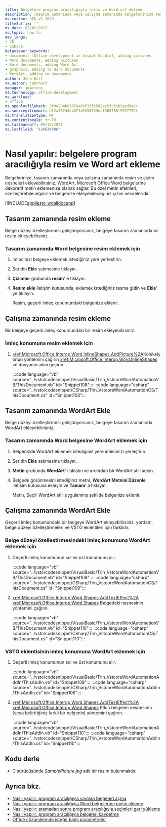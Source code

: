 ```yaml
---
title: Belgelere program aracılığıyla resim ve Word art ekleme
description: Tasarım zamanında veya çalışma zamanında belgelerinize resimler ve çizim nesneleri ekleme hakkında bilgi edinin.
ms.custom: SEO-VS-2020
titleSuffix: ''
ms.date: 02/02/2017
ms.topic: how-to
dev_langs:
- VB
- CSharp
helpviewer_keywords:
- documents [Office development in Visual Studio], adding pictures
- Word documents, adding pictures
- Word documents, adding Word Art
- graphics, adding to Word documents
- WordArt, adding to documents
author: John-Hart
ms.author: johnhart
manager: jmartens
ms.technology: office-development
ms.workload:
- office
ms.openlocfilehash: 3f0e284b8307aa60f15f55d2ac5fc5cb5aed5e9c
ms.sourcegitcommit: b12a38744db371d2894769ecf305585f9577792f
ms.translationtype: MT
ms.contentlocale: tr-TR
ms.lasthandoff: 09/13/2021
ms.locfileid: "126634006"
---
```

# <a name="how-to-programmatically-add-pictures-and-word-art-to-documents"></a>Nasıl yapılır: belgelere program aracılığıyla resim ve Word art ekleme
  Belgelerinize, tasarım zamanında veya çalışma zamanında resim ve çizim nesneleri ekleyebilirsiniz. WordArt, Microsoft Office Word belgelerine dekoratif metin eklemenize olanak sağlar. Bu özel metin efektleri, özelleştirebileceğiniz ve belgenize ekleyebileceğiniz çizim nesneleridir.

 [!INCLUDE[appliesto_wdalldocapp](../vsto/includes/appliesto-wdalldocapp-md.md)]

## <a name="add-a-picture-at-design-time"></a>Tasarım zamanında resim ekleme
 Belge düzeyi özelleştirmesi geliştiriyorsanız, belgeye tasarım zamanında bir resim ekleyebilirsiniz.

### <a name="to-add-a-picture-to-a-word-document-at-design-time"></a>Tasarım zamanında Word belgesine resim eklemek için

1. İmlecinizi belgeye eklemek istediğiniz yere yerleştirin.

2. Şeridin **Ekle** sekmesine tıklayın.

3. **Çizimler** grubunda **resim**' e tıklayın.

4. **Resim ekle** iletişim kutusunda, eklemek istediğiniz resme gidin ve **Ekle**' ye tıklayın.

     Resim, geçerli imleç konumundaki belgenize eklenir.

## <a name="add-a-picture-at-run-time"></a>Çalışma zamanında resim ekleme
 Bir belgeye geçerli imleç konumundaki bir resim ekleyebilirsiniz.

### <a name="to-add-a-picture-at-the-cursor-location"></a>İmleç konumuna resim eklemek için

1. <xref:Microsoft.Office.Interop.Word.InlineShapes.AddPicture%2A>Koleksiyonun yöntemini çağırın <xref:Microsoft.Office.Interop.Word.InlineShapes> ve dosyanın adını geçirin.

     :::code language="vb" source="../vsto/codesnippet/VisualBasic/Trin_VstcoreWordAutomationVB/ThisDocument.vb" id="Snippet108":::
     :::code language="csharp" source="../vsto/codesnippet/CSharp/Trin_VstcoreWordAutomationCS/ThisDocument.cs" id="Snippet108":::

## <a name="add-wordart-at-design-time"></a>Tasarım zamanında WordArt Ekle
 Belge düzeyi özelleştirmesi geliştiriyorsanız, belgeye tasarım zamanında WordArt ekleyebilirsiniz.

### <a name="to-add-wordart-to-a-word-document-at-design-time"></a>Tasarım zamanında Word belgesine WordArt eklemek için

1. Belgenizde WordArt eklemek istediğiniz yere imlecinizi yerleştirin.

2. Şeridin **Ekle** sekmesine tıklayın.

3. **Metin** grubunda **WordArt**' ı tıklatın ve ardından bir WordArt stili seçin.

4. Belgede görünmesini istediğiniz metni, **WordArt Metnini Düzenle** iletişim kutusuna ekleyin ve **Tamam**' a tıklayın.

     Metin, Seçili WordArt stili uygulanmış şekilde belgenize eklenir.

## <a name="add-wordart-at-run-time"></a>Çalışma zamanında WordArt Ekle
 Geçerli imleç konumundaki bir belgeye WordArt ekleyebilirsiniz. yordam, belge düzeyi özelleştirmeleri ve VSTO eklentileri için farklıdır.

### <a name="to-add-wordart-at-the-cursor-location-in-a-document-level-customization"></a>Belge düzeyi özelleştirmesindeki imleç konumuna WordArt eklemek için

1. Geçerli imleç konumunun sol ve üst konumunu alır.

     :::code language="vb" source="../vsto/codesnippet/VisualBasic/Trin_VstcoreWordAutomationVB/ThisDocument.vb" id="Snippet109":::
     :::code language="csharp" source="../vsto/codesnippet/CSharp/Trin_VstcoreWordAutomationCS/ThisDocument.cs" id="Snippet109":::

2. <xref:Microsoft.Office.Interop.Word.Shapes.AddTextEffect%2A> <xref:Microsoft.Office.Interop.Word.Shapes> Belgedeki nesnesinin yöntemini çağırın.

     :::code language="vb" source="../vsto/codesnippet/VisualBasic/Trin_VstcoreWordAutomationVB/ThisDocument.vb" id="Snippet110":::
     :::code language="csharp" source="../vsto/codesnippet/CSharp/Trin_VstcoreWordAutomationCS/ThisDocument.cs" id="Snippet110":::

### <a name="to-add-wordart-at-the-cursor-location-in-a-vsto-add-in"></a>VSTO eklentisinin imleç konumuna WordArt eklemek için

1. Geçerli imleç konumunun sol ve üst konumunu alır.

     :::code language="vb" source="../vsto/codesnippet/VisualBasic/Trin_VstcoreWordAutomationAddIn/ThisAddIn.vb" id="Snippet109":::
     :::code language="csharp" source="../vsto/codesnippet/CSharp/Trin_VstcoreWordAutomationAddIn/ThisAddIn.cs" id="Snippet109":::

2. <xref:Microsoft.Office.Interop.Word.Shapes.AddTextEffect%2A> <xref:Microsoft.Office.Interop.Word.Shapes> Etkin belgenin nesnesinin (veya belirttiğiniz farklı bir belgenin) yöntemini çağırın.

     :::code language="vb" source="../vsto/codesnippet/VisualBasic/Trin_VstcoreWordAutomationAddIn/ThisAddIn.vb" id="Snippet110":::
     :::code language="csharp" source="../vsto/codesnippet/CSharp/Trin_VstcoreWordAutomationAddIn/ThisAddIn.cs" id="Snippet110":::

## <a name="compile-the-code"></a>Kodu derle

- C sürücüsünde *SamplePicture.jpg* adlı bir resim bulunmalıdır.

## <a name="see-also"></a>Ayrıca bkz.
- [Nasıl yapılır: program aracılığıyla varolan belgeleri açma](../vsto/how-to-programmatically-open-existing-documents.md)
- [Nasıl yapılır: program aracılığıyla Word belgelerine metin ekleme](../vsto/how-to-programmatically-insert-text-into-word-documents.md)
- [Nasıl yapılır: aramadan sonra program aracılığıyla seçimleri geri yükleme](../vsto/how-to-programmatically-restore-selections-after-searches.md)
- [Nasıl yapılır: program aracılığıyla belgeleri kaydetme](../vsto/how-to-programmatically-save-documents.md)
- [Office çözümlerinde isteğe bağlı parametreler](../vsto/optional-parameters-in-office-solutions.md)
